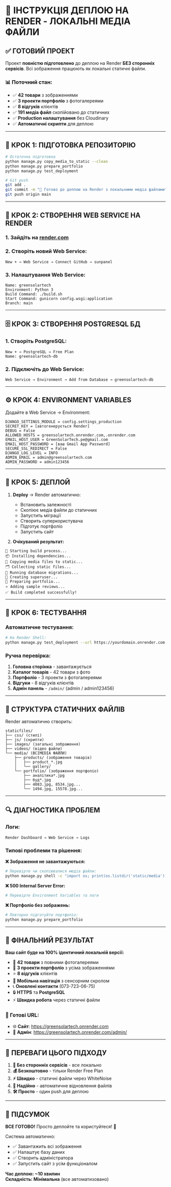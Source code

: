 # 🚀 ІНСТРУКЦІЯ ДЕПЛОЮ НА RENDER - ЛОКАЛЬНІ МЕДІА ФАЙЛИ

## ✅ ГОТОВИЙ ПРОЕКТ

Проект **повністю підготовлено** до деплою на Render **БЕЗ сторонніх сервісів**.
Всі зображення працюють як локальні статичні файли.

### 📊 Поточний стан:
- ✅ **42 товари** з зображеннями
- ✅ **3 проекти портфоліо** з фотогалереями  
- ✅ **8 відгуків** клієнтів
- ✅ **191 медіа файл** скопійовано до статичних
- ✅ **Production налаштування** без Cloudinary
- ✅ **Автоматичні скрипти** для деплою

---

## 🎯 КРОК 1: ПІДГОТОВКА РЕПОЗИТОРІЮ

```bash
# Остаточна підготовка
python manage.py copy_media_to_static --clean
python manage.py prepare_portfolio
python manage.py test_deployment

# Git push
git add .
git commit -m "🚀 Готово до деплою на Render з локальними медіа файлами"
git push origin main
```

---

## 🔧 КРОК 2: СТВОРЕННЯ WEB SERVICE НА RENDER

### 1. Зайдіть на [render.com](https://render.com)
### 2. Створіть новий Web Service:
```
New + → Web Service → Connect GitHub → sunpanel
```

### 3. Налаштування Web Service:
```
Name: greensolartech
Environment: Python 3
Build Command: ./build.sh
Start Command: gunicorn config.wsgi:application  
Branch: main
```

---

## 🗄️ КРОК 3: СТВОРЕННЯ POSTGRESQL БД

### 1. Створіть PostgreSQL:
```
New + → PostgreSQL → Free Plan
Name: greensolartech-db
```

### 2. Підключіть до Web Service:
```
Web Service → Environment → Add from Database → greensolartech-db
```

---

## ⚙️ КРОК 4: ENVIRONMENT VARIABLES

Додайте в Web Service → Environment:

```
DJANGO_SETTINGS_MODULE = config.settings_production
SECRET_KEY = [автогенерується Render]
DEBUG = False
ALLOWED_HOSTS = greensolartech.onrender.com,.onrender.com
EMAIL_HOST_USER = GreenSolarTech.pe@gmail.com
EMAIL_HOST_PASSWORD = [ваш Gmail App Password]
SECURE_SSL_REDIRECT = False
DJANGO_LOG_LEVEL = INFO
ADMIN_EMAIL = admin@greensolartech.com
ADMIN_PASSWORD = admin123456
```

---

## 🚀 КРОК 5: ДЕПЛОЙ

1. **Deploy** → Render автоматично:
   - Встановить залежності
   - Скопіює медіа файли до статичних
   - Запустить міграції  
   - Створить суперкористувача
   - Підготує портфоліо
   - Запустить сайт

2. **Очікуваний результат:**
```
🚀 Starting build process...
📦 Installing dependencies...
📁 Copying media files to static...
🗂️ Collecting static files...
💾 Running database migrations...
👤 Creating superuser...
🎨 Preparing portfolio...
⭐ Adding sample reviews...
✅ Build completed successfully!
```

---

## 🧪 КРОК 6: ТЕСТУВАННЯ

### Автоматичне тестування:
```bash
# На Render Shell:
python manage.py test_deployment --url https://yourdomain.onrender.com
```

### Ручна перевірка:
1. **Головна сторінка** - завантажується
2. **Каталог товарів** - 42 товари з фото
3. **Портфоліо** - 3 проекти з фотогалереями
4. **Відгуки** - 8 відгуків клієнтів
5. **Адмін панель** - `/admin/` (admin / admin123456)

---

## 📁 СТРУКТУРА СТАТИЧНИХ ФАЙЛІВ

Render автоматично створить:
```
staticfiles/
├── css/ (стилі)
├── js/ (скрипти)  
├── images/ (загальні зображення)
├── videos/ (відео файли)
└── media/ (ВСІMEDІА ФАЙЛИ)
    ├── products/ (зображення товарів)
    │   ├── product_*.jpg
    │   └── gallery/
    └── portfolio/ (зображення портфоліо)
        ├── аналітика*.jpg
        ├── буд*.jpg
        ├── 4083.jpg, 8534.jpg...
        └── 1494.jpg, 15578.jpg...
```

---

## 🔍 ДІАГНОСТИКА ПРОБЛЕМ

### Логи:
```
Render Dashboard → Web Service → Logs
```

### Типові проблеми та рішення:

**❌ Зображення не завантажуються:**
```bash
# Перевірте чи скопіювалися медіа файли:
python manage.py shell -c "import os; print(os.listdir('static/media'))"
```

**❌ 500 Internal Server Error:**
```bash
# Перевірте Environment Variables та логи
```

**❌ Портфоліо без зображень:**
```bash
# Повторно підготуйте портфоліо:
python manage.py prepare_portfolio
```

---

## 🎉 ФІНАЛЬНИЙ РЕЗУЛЬТАТ

**Ваш сайт буде на 100% ідентичний локальній версії:**

- 🛒 **42 товари** з повними фотогалереями
- 🎨 **3 проекти портфоліо** з усіма зображеннями
- ⭐ **8 відгуків** клієнтів
- 📱 **Мобільна навігація** з сенсорним скролом
- 📞 **Оновлені контакти** (073-723-06-75)
- 🔒 **HTTPS** та **PostgreSQL**
- ⚡ **Швидка робота** через статичні файли

### 🔗 Готові URL:
- 🌐 **Сайт**: https://greensolartech.onrender.com
- 🔧 **Адмін**: https://greensolartech.onrender.com/admin/

---

## 💪 ПЕРЕВАГИ ЦЬОГО ПІДХОДУ

1. **🚫 Без сторонніх сервісів** - все локально
2. **💰 Безкоштовно** - тільки Render Free Plan
3. **⚡ Швидко** - статичні файли через WhiteNoise
4. **🔄 Надійно** - автоматичне відновлення файлів
5. **🛠️ Просто** - один push для деплою

---

## 🎯 ПІДСУМОК

**ВСЕ ГОТОВО!** Просто деплойте та користуйтеся! 🚀

Система автоматично:
- ✅ Завантажить всі зображення
- ✅ Налаштує базу даних
- ✅ Створить адміністратора  
- ✅ Запустить сайт з усім функціоналом

**Час деплою: ~10 хвилин**  
**Складність: Мінімальна** (все автоматизовано) 